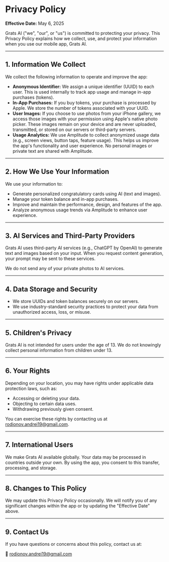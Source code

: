 # Privacy Policy

**Effective Date:** May 6, 2025

Grats AI ("we", "our", or "us") is committed to protecting your privacy. This Privacy Policy explains how we collect, use, and protect your information when you use our mobile app, Grats AI.

---

## 1. Information We Collect

We collect the following information to operate and improve the app:

* **Anonymous Identifier:** We assign a unique identifier (UUID) to each user. This is used internally to track app usage and manage in-app purchases (tokens).
* **In-App Purchases:** If you buy tokens, your purchase is processed by Apple. We store the number of tokens associated with your UUID.
* **User Images:** If you choose to use photos from your iPhone gallery, we access those images with your permission using Apple's native photo picker. These images remain on your device and are never uploaded, transmitted, or stored on our servers or third-party servers.
* **Usage Analytics:** We use Amplitude to collect anonymized usage data (e.g., screen views, button taps, feature usage). This helps us improve the app's functionality and user experience. No personal images or private text are shared with Amplitude.

---

## 2. How We Use Your Information

We use your information to:

* Generate personalized congratulatory cards using AI (text and images).
* Manage your token balance and in-app purchases.
* Improve and maintain the performance, design, and features of the app.
* Analyze anonymous usage trends via Amplitude to enhance user experience.

---

## 3. AI Services and Third-Party Providers

Grats AI uses third-party AI services (e.g., ChatGPT by OpenAI) to generate text and images based on your input. When you request content generation, your prompt may be sent to these services.

We do not send any of your private photos to AI services.

---

## 4. Data Storage and Security

* We store UUIDs and token balances securely on our servers.
* We use industry-standard security practices to protect your data from unauthorized access, loss, or misuse.

---

## 5. Children's Privacy

Grats AI is not intended for users under the age of 13. We do not knowingly collect personal information from children under 13.

---

## 6. Your Rights

Depending on your location, you may have rights under applicable data protection laws, such as:

* Accessing or deleting your data.
* Objecting to certain data uses.
* Withdrawing previously given consent.

You can exercise these rights by contacting us at rodionov.andrei19@gmail.com.

---

## 7. International Users

We make Grats AI available globally. Your data may be processed in countries outside your own. By using the app, you consent to this transfer, processing, and storage.

---

## 8. Changes to This Policy

We may update this Privacy Policy occasionally. We will notify you of any significant changes within the app or by updating the "Effective Date" above.

---

## 9. Contact Us

If you have questions or concerns about this policy, contact us at:

📧 rodionov.andrei19@gmail.com

